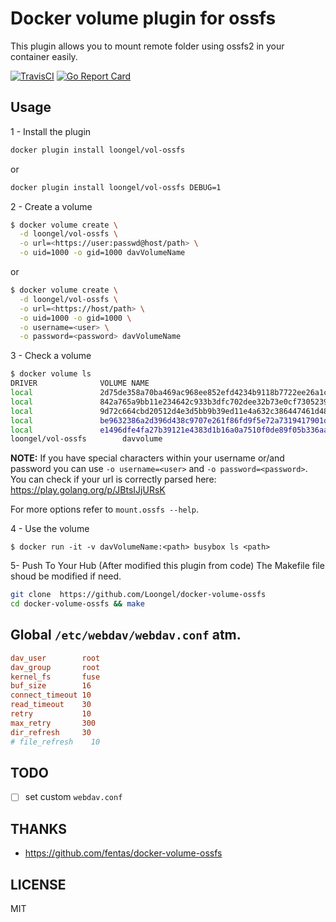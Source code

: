 # Docker volume plugin for ossfs

This plugin allows you to mount remote folder using ossfs2 in your container easily.

[![TravisCI](https://travis-ci.org/fentas/docker-volume-ossfs.svg)](https://travis-ci.org/fentas/docker-volume-ossfs)
[![Go Report Card](https://goreportcard.com/badge/github.com/fentas/docker-volume-ossfs)](https://goreportcard.com/report/github.com/fentas/docker-volume-ossfs)

## Usage

1 - Install the plugin

```sh
docker plugin install loongel/vol-ossfs
```

or

```sh
docker plugin install loongel/vol-ossfs DEBUG=1
```

2 - Create a volume

```sh
$ docker volume create \
  -d loongel/vol-ossfs \
  -o url=<https://user:passwd@host/path> \
  -o uid=1000 -o gid=1000 davVolumeName
```
or

```sh
$ docker volume create \
  -d loongel/vol-ossfs \
  -o url=<https://host/path> \
  -o uid=1000 -o gid=1000 \
  -o username=<user> \
  -o password=<password> davVolumeName
```

3 - Check a volume

```sh
$ docker volume ls
DRIVER              VOLUME NAME
local               2d75de358a70ba469ac968ee852efd4234b9118b7722ee26a1c5a90dcaea6751
local               842a765a9bb11e234642c933b3dfc702dee32b73e0cf7305239436a145b89017
local               9d72c664cbd20512d4e3d5bb9b39ed11e4a632c386447461d48ed84731e44034
local               be9632386a2d396d438c9707e261f86fd9f5e72a7319417901d84041c8f14a4d
local               e1496dfe4fa27b39121e4383d1b16a0a7510f0de89f05b336aab3c0deb4dda0e
loongel/vol-ossfs        davvolume
```

**NOTE:** If you have special characters within your username or/and password you can use `-o username=<user>` and `-o password=<password>`.
You can check if your url is correctly parsed here: https://play.golang.org/p/JBtsIJjURsK

For more options refer to `mount.ossfs --help`.

4 - Use the volume

```
$ docker run -it -v davVolumeName:<path> busybox ls <path>
```
5- Push To Your Hub (After modified this plugin from code)
The Makefile file shoud be modified if need.

```sh
git clone  https://github.com/Loongel/docker-volume-ossfs
cd docker-volume-ossfs && make

```

## Global `/etc/webdav/webdav.conf` atm.
```ini
dav_user        root
dav_group       root
kernel_fs       fuse
buf_size        16
connect_timeout 10
read_timeout    30
retry           10
max_retry       300
dir_refresh     30
# file_refresh    10
```

## TODO
- [ ] set custom `webdav.conf`

## THANKS
- https://github.com/fentas/docker-volume-ossfs


## LICENSE

MIT
